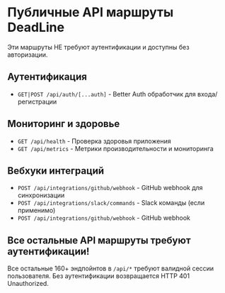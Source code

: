 # Публичные API маршруты DeadLine

Эти маршруты НЕ требуют аутентификации и доступны без авторизации.

## Аутентификация
- `GET|POST /api/auth/[...auth]` - Better Auth обработчик для входа/регистрации

## Мониторинг и здоровье
- `GET /api/health` - Проверка здоровья приложения
- `GET /api/metrics` - Метрики производительности и мониторинга

## Вебхуки интеграций
- `POST /api/integrations/github/webhook` - GitHub webhook для синхронизации
- `POST /api/integrations/slack/commands` - Slack команды (если применимо)
- `POST /api/integrations/github/webhook` - GitHub webhook

## Все остальные API маршруты требуют аутентификации!

Все остальные 160+ эндпойнтов в `/api/*` требуют валидной сессии пользователя.
Без аутентификации возвращается HTTP 401 Unauthorized.
